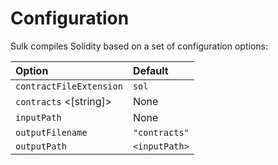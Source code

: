 # Configuration

Sulk compiles Solidity based on a set of configuration options:

| Option | Default |
| :------------- | :------------- |
| `contractFileExtension` <string> | `sol` |
| `contracts` <[string]> | None |
| `inputPath` <string> | None |
| `outputFilename` <string> | `"contracts"` |
| `outputPath` <string> | `<inputPath>` |

